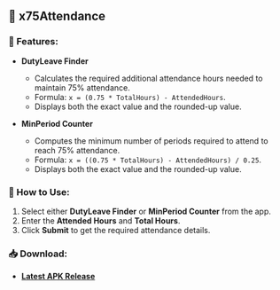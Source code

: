 ## 📌 x75Attendance

### 📢 Features:
- **DutyLeave Finder**  
  - Calculates the required additional attendance hours needed to maintain 75% attendance.  
  - Formula: `x = (0.75 * TotalHours) - AttendedHours`.  
  - Displays both the exact value and the rounded-up value.  

- **MinPeriod Counter**  
  - Computes the minimum number of periods required to attend to reach 75% attendance.  
  - Formula: `x = ((0.75 * TotalHours) - AttendedHours) / 0.25`.  
  - Displays both the exact value and the rounded-up value.  

### 📲 How to Use:
1. Select either **DutyLeave Finder** or **MinPeriod Counter** from the app.  
2. Enter the **Attended Hours** and **Total Hours**.  
3. Click **Submit** to get the required attendance details.  

### 📥 Download:
- **[Latest APK Release](https://github.com/Vishnu-KV-23/x75Attendance/releases/tag/Latest)**  
